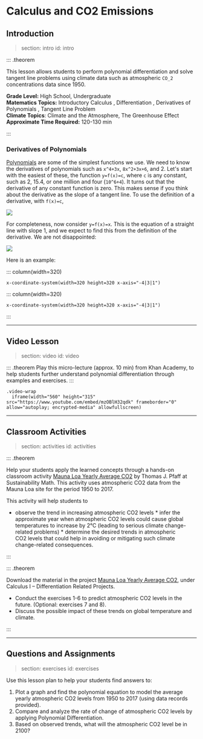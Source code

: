 # Calculus and CO2 Emissions

## Introduction
> section: intro
> id: intro

::: .theorem

This lesson allows students to perform polynomial differentiation and solve
tangent line problems using climate data such as atmospheric `CO_2`
concentrations data since 1950.

__Grade Level:__ High School, Undergraduate  
__Matematics Topics:__ Introductory Calculus , Differentiation , Derivatives of
Polynomials , Tangent Line Problem  
__Climate Topics__: Climate and the Atmosphere, The Greenhouse Effect  
__Approximate Time Required:__ 120-130 min

:::


### Derivatives of Polynomials

[Polynomials](gloss:polynomial) are some of the simplest functions we use. We
need to know the derivatives of polynomials such as `x^4+3x`, `8x^2+3x+6`,
and 2. Let's start with the easiest of these, the function `y=f(x)=c`, where `c`
is any constant, such as 2, 15.4, or one million and four (`10^6+4`). It turns
out that the derivative of any constant function is zero. This makes sense if
you think about the derivative as the slope of a tangent line. To use the
definition of a derivative, with `f(x)=c`,

![](http://web.mit.edu/wwmath/calculus/differentiation/polyeq/polyeq01.gif)

For completeness, now consider `y=f(x)=x`. This is the equation of a straight
line with slope 1, and we expect to find this from the definition of the
derivative. We are not disappointed:

![](http://web.mit.edu/wwmath/calculus/differentiation/polyeq/polyeq02.gif)

Here is an example:

::: column(width=320)

    x-coordinate-system(width=320 height=320 x-axis="-4|3|1")

::: column(width=320)

    x-coordinate-system(width=320 height=320 x-axis="-4|3|1")

:::


---

## Video Lesson
> section: video
> id: video

::: .theorem
Play this micro-lecture (approx. 10 min) from Khan Academy, to help students
further understand polynomial differentiation through examples and exercises.
:::

    .video-wrap
      iframe(width="560" height="315" src="https://www.youtube.com/embed/mzOBlH32qdk" frameborder="0" allow="autoplay; encrypted-media" allowfullscreen)

---

## Classroom Activities
> section: activities
> id: activities

::: .theorem

Help your students apply the learned concepts through a hands-on classroom
activity [Mauna Loa Yearly Average CO2](https://www.esrl.noaa.gov/gmd/obop/mlo/)
by Thomas J. Pfaff at Sustainability Math. This activity uses atmospheric CO2
data from the Mauna Loa site for the period 1950 to 2017.

This activity will help students to
* observe the trend in increasing atmospheric CO2 levels
* infer the approximate year when atmospheric CO2 levels could cause global
  temperatures to increase by 2°C (leading to serious climate change-related
  problems)
* determine the desired trends in atmospheric CO2 levels that could help in
  avoiding or mitigating such climate change-related consequences.

:::

::: .theorem

Download the material in the project [Mauna Loa Yearly Average CO2](http://sustainabilitymath.org/calculus-materials/), under Calculus I – Differentiation Related Projects.

*  Conduct the exercises 1-6 to predict atmospheric CO2 levels in the future.
  (Optional: exercises 7 and 8).
* Discuss the possible impact of these trends on global temperature and climate.

:::

---

## Questions and Assignments
> section: exercises
> id: exercises

Use this lesson plan to help your students find answers to:

1. Plot a graph and find the polynomial equation to model the average yearly
   atmospheric CO2 levels from 1950 to 2017 (using data records provided).
2. Compare and analyze the rate of change of atmospheric CO2 levels by applying
   Polynomial Differentiation.
3. Based on observed trends, what will the atmospheric CO2 level be in 2100?
